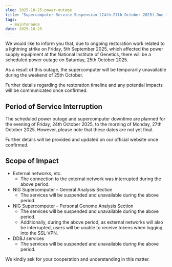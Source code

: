 ```yaml
---
slug: 2025-10-25-power-outage
title: "Supercomputer Service Suspension (24th–27th October 2025) Due to NIG Power Restoration Following 5th September Lightning Strike"
tags:
  - maintenance
date: 2025-10-25
---
```



We would like to inform you that, due to ongoing restoration work related to a lightning strike on Friday, 5th September 2025, which affected the power supply equipment at the National Institute of Genetics, there will be a scheduled power outage on Saturday, 25th October 2025.

As a result of this outage, the supercomputer will be temporarily unavailable during the weekend of 25th October.

Further details regarding the restoration timeline and any potential impacts will be communicated once confirmed. 


<!-- truncate -->

## Period of Service Interruption

The scheduled power outage and supercomputer downtime are planned for the evening of Friday, 24th October 2025, to the morning of Monday, 27th October 2025. However, please note that these dates are not yet final.

Further details will be provided and updated on our official website once confirmed.


## Scope of Impact

- External networks, etc.
  - The connection to the external network was interrupted during the above period.
- NIG Supercomputer – General Analysis Section
    - The services will be suspended and unavailable during the above period.
- NIG Supercomputer – Personal Genome Analysis Section
    - The services will be suspended and unavailable during the above period.
    - Additionally, during the above period, as external networks will also be interrupted, users will be unable to receive tokens when logging into the SSL-VPN.
- DDBJ services
    - The services will be suspended and unavailable during the above period.

We kindly ask for your cooperation and understanding in this matter.
